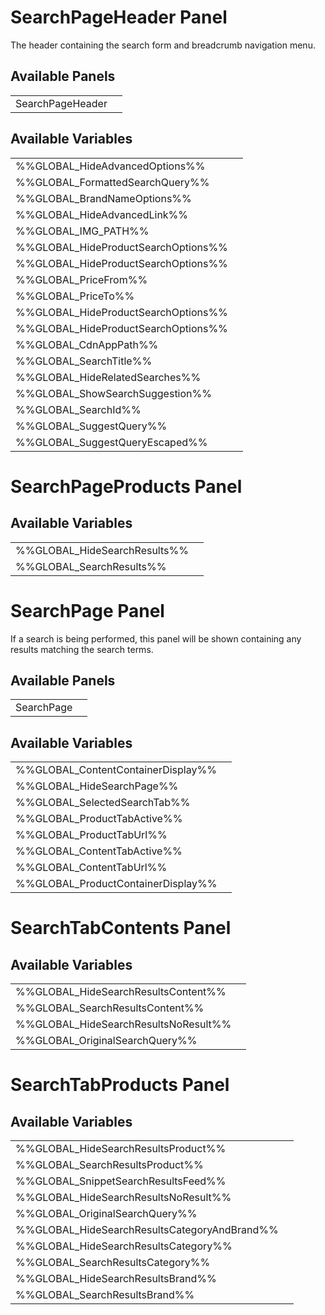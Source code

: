 # <span class="jumptarget"> SearchPageHeader Panel</span>

The header containing the search form and breadcrumb navigation menu.

## <span class="jumptarget"> Available Panels</span>
|||
|---|---|
| SearchPageHeader |

## <span class="jumptarget"> Available Variables</span>
|||
|---|---|
| %%GLOBAL_HideAdvancedOptions%% |
| %%GLOBAL_FormattedSearchQuery%% |
| %%GLOBAL_BrandNameOptions%% |
| %%GLOBAL_HideAdvancedLink%% |
| %%GLOBAL_IMG_PATH%% |
| %%GLOBAL_HideProductSearchOptions%% |
| %%GLOBAL_HideProductSearchOptions%% |
| %%GLOBAL_PriceFrom%% |
| %%GLOBAL_PriceTo%% |
| %%GLOBAL_HideProductSearchOptions%% |
| %%GLOBAL_HideProductSearchOptions%% |
| %%GLOBAL_CdnAppPath%% |
| %%GLOBAL_SearchTitle%% |
| %%GLOBAL_HideRelatedSearches%% |
| %%GLOBAL_ShowSearchSuggestion%% |
| %%GLOBAL_SearchId%% |
| %%GLOBAL_SuggestQuery%% |
| %%GLOBAL_SuggestQueryEscaped%% |

# <span class="jumptarget"> SearchPageProducts Panel</span>

## <span class="jumptarget"> Available Variables</span>
|||
|---|---|
| %%GLOBAL_HideSearchResults%% |
| %%GLOBAL_SearchResults%% |

# <span class="jumptarget"> SearchPage Panel</span>

If a search is being performed, this panel will be shown containing any results matching the search terms.

## <span class="jumptarget"> Available Panels</span>
|||
|---|---|
| SearchPage |

## <span class="jumptarget"> Available Variables</span>
|||
|---|---|
| %%GLOBAL_ContentContainerDisplay%% |
| %%GLOBAL_HideSearchPage%% |
| %%GLOBAL_SelectedSearchTab%% |
| %%GLOBAL_ProductTabActive%% |
| %%GLOBAL_ProductTabUrl%% |
| %%GLOBAL_ContentTabActive%% |
| %%GLOBAL_ContentTabUrl%% |
| %%GLOBAL_ProductContainerDisplay%% |

# <span class="jumptarget"> SearchTabContents Panel</span>

## <span class="jumptarget"> Available Variables</span>
|||
|---|---|
| %%GLOBAL_HideSearchResultsContent%% |
| %%GLOBAL_SearchResultsContent%% |
| %%GLOBAL_HideSearchResultsNoResult%% |
| %%GLOBAL_OriginalSearchQuery%% |

# <span class="jumptarget"> SearchTabProducts Panel</span>

## <span class="jumptarget"> Available Variables </span>
|||
|---|---|
| %%GLOBAL_HideSearchResultsProduct%% |
| %%GLOBAL_SearchResultsProduct%% |
| %%GLOBAL_SnippetSearchResultsFeed%% |
| %%GLOBAL_HideSearchResultsNoResult%% |
| %%GLOBAL_OriginalSearchQuery%% |
| %%GLOBAL_HideSearchResultsCategoryAndBrand%% |
| %%GLOBAL_HideSearchResultsCategory%% |
| %%GLOBAL_SearchResultsCategory%% |
| %%GLOBAL_HideSearchResultsBrand%% |
| %%GLOBAL_SearchResultsBrand%% |
